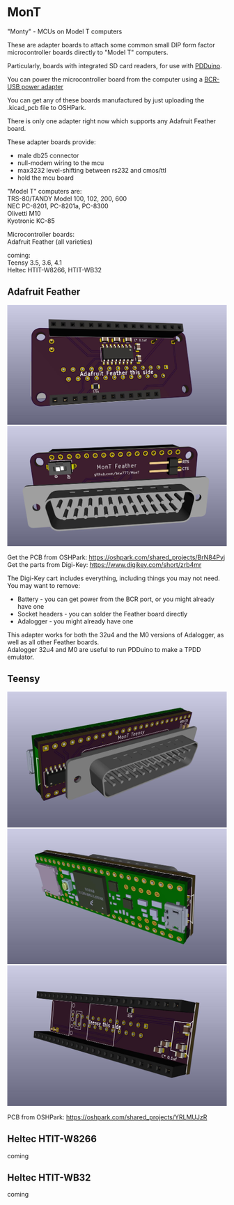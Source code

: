 # MonT
"Monty" - MCUs on Model T computers

These are adapter boards to attach some common small DIP form factor microcontroller boards directly to "Model T" computers.

Particularly, boards with integrated SD card readers, for use with [PDDuino](https://github.com/bkw777/PDDuino).

You can power the microcontroller board from the computer using a [BCR-USB power adapter](https://github.com/bkw777/BCR_Breakout)

You can get any of these boards manufactured by just uploading the .kicad_pcb file to OSHPark.

There is only one adapter right now which supports any Adafruit Feather board.

These adapter boards provide:  
* male db25 connector  
* null-modem wiring to the mcu  
* max3232 level-shifting between rs232 and cmos/ttl  
* hold the mcu board  

"Model T" computers are:  
 TRS-80/TANDY Model 100, 102, 200, 600  
 NEC PC-8201, PC-8201a, PC-8300  
 Olivetti M10  
 Kyotronic KC-85  
 
Microcontroller boards:  
 Adafruit Feather (all varieties)  

coming:  
 Teensy 3.5, 3.6, 4.1  
 Heltec HTIT-W8266, HTIT-WB32  


## Adafruit Feather
![](MonT_Feather_1.jpg)  
![](MonT_Feather_2.jpg)

Get the PCB from OSHPark: <https://oshpark.com/shared_projects/BrN84Pyj><br>
Get the parts from Digi-Key: <https://www.digikey.com/short/zrb4mr><br>

The Digi-Key cart includes everything, including things you may not need.  
You may want to remove:  
* Battery - you can get power from the BCR port, or you might already have one  
* Socket headers - you can solder the Feather board directly  
* Adalogger - you might already have one

This adapter works for both the 32u4 and the M0 versions of Adalogger, as well as all other Feather boards.  
Adalogger 32u4 and M0 are useful to run PDDuino to make a TPDD emulator.

## Teensy
![](MonT_Teensy_1.jpg)  
![](MonT_Teensy_2.jpg)  
![](MonT_Teensy_3.jpg)

PCB from OSHPark: <https://oshpark.com/shared_projects/YRLMUJzR>

## Heltec HTIT-W8266
coming

## Heltec HTIT-WB32
coming
